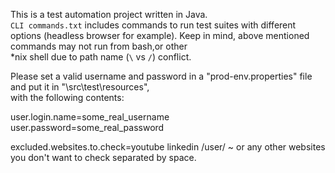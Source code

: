 This is a test automation project written in Java.   
`CLI commands.txt` includes commands to run test suites with different options (headless browser for example).
Keep in mind, above mentioned commands may not run from bash,or other   
*nix shell due to path name (`\` vs `/`) conflict.

Please set a valid username and password in a "prod-env.properties" file and put it in "\src\test\resources",  
with the following contents:        

user.login.name=some_real_username  
user.password=some_real_password  
 
excluded.websites.to.check=youtube linkedin /user/ ~ or any other websites you don't want to check separated by space.  

